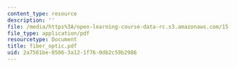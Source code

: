 ```yaml
---
content_type: resource
description: ''
file: /media/https%3A/open-learning-course-data-rc.s3.amazonaws.com/15-875-applications-of-system-dynamics-spring-2004/2a7561be05063a121f760db2c59b2986_fiber_optic.pdf
file_type: application/pdf
resourcetype: Document
title: fiber_optic.pdf
uid: 2a7561be-0506-3a12-1f76-0db2c59b2986
---
```

